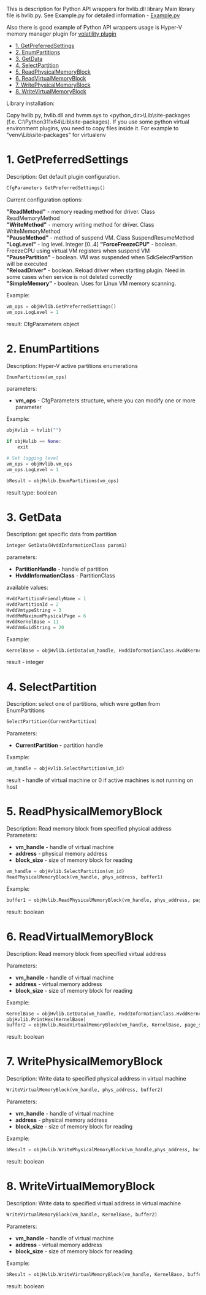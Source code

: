 This is description for Python API wrappers for hvlib.dll library
Main library file is hvlib.py.
See Example.py for detailed information - [Example.py](https://github.com/gerhart01/LiveCloudKd/blob/master/LiveCloudKdPy/Example.py)

Also there is good example of Python API wrappers usage is Hyper-V memory manager plugin for [volatility plugin](https://github.com/gerhart01/Hyper-V-Tools/tree/main/Plugin_for_volatility)

- [1. GetPreferredSettings](#1-getpreferredsettings)
- [2. EnumPartitions](#2-enumpartitions)
- [3. GetData](#3-getdata)
- [4. SelectPartition](#4-selectpartition)
- [5. ReadPhysicalMemoryBlock](#5-readphysicalmemoryblock)
- [6. ReadVirtualMemoryBlock](#6-readvirtualmemoryblock)
- [7. WritePhysicalMemoryBlock](#7-writephysicalmemoryblock)
- [8. WriteVirtualMemoryBlock](#8-writevirtualmemoryblock)

Library installation:

Copy hvlib.py, hvlib.dll and hvmm.sys to <python_dir>\Lib\site-packages (f.e. C:\Python311x64\Lib\site-packages). 
If you use some python virtual environment plugins, you need to copy files inside it.
For example to "venv\Lib\site-packages" for virtualenv

# 1. GetPreferredSettings 
   
Description: Get default plugin configuration.   

```python
CfgParameters GetPreferredSettings()
```   

Current configuration options:  

**"ReadMethod"** - memory reading method for driver. Class ReadMemoryMethod  
**"WriteMethod"** - memory writing method for driver. Class WriteMemoryMethod  
**"PauseMethod"** - method of suspend VM. Class SuspendResumeMethod  
**"LogLevel"** - log level. Integer [0..4]
**"ForceFreezeCPU"** - boolean. FreezeCPU using virtual VM registers when suspend VM  
**"PausePartition"** - boolean. VM was suspended when SdkSelectPartition will be executed  
**"ReloadDriver"** - boolean. Reload driver when starting plugin. Need in some cases when service is not deleted correctly  
**"SimpleMemory"** - boolean. Uses for Linux VM memory scanning.  

Example:

```python
vm_ops = objHvlib.GetPreferredSettings()
vm_ops.LogLevel = 1
```

result: CfgParameters object

# 2. EnumPartitions

Description: Hyper-V active partitions enumerations

```python
EnumPartitions(vm_ops)
```

parameters:  

* **vm_ops** - CfgParameters structure, where you can modify one or more parameter

 Example:
```python
objHvlib = hvlib("")

if objHvlib == None:
    exit

# Set logging level
vm_ops = objHvlib.vm_ops
vm_ops.LogLevel = 1

bResult = objHvlib.EnumPartitions(vm_ops)
```

result type: boolean


# 3. GetData 

Description: get specific data from partition

```python
integer GetData(HvddInformationClass param1)
```

parameters:  

* **PartitionHandle** - handle of partition
* **HvddInformationClass** - PartitionClass

available values:

```python
HvddPartitionFriendlyName = 1
HvddPartitionId = 2			
HvddVmtypeString = 3
HvddMmMaximumPhysicalPage = 6
HvddKernelBase = 11	
HvddVmGuidString = 20
```

Example:

```python
KernelBase = objHvlib.GetData(vm_handle, HvddInformationClass.HvddKernelBase)
```

result - integer

# 4. SelectPartition 

Description: select one of partitions, which were gotten from EnumPartitions

```python 
SelectPartition(CurrentPartition)
```

Parameters:  

* **CurrentPartition** - partition handle

Example:

```python 
vm_handle = objHvlib.SelectPartition(vm_id)
```

result - handle of virtual machine or 0 if active machines is not running on host

# 5. ReadPhysicalMemoryBlock

Description: Read memory block from specified physical address 
Parameters:   
* **vm_handle** - handle of virtual machine
* **address** - physical memory address 
* **block_size** - size of memory block for reading

```python
vm_handle = objHvlib.SelectPartition(vm_id)
ReadPhysicalMemoryBlock(vm_handle, phys_address, buffer1) 
```
  
Example:

```python 
buffer1 = objHvlib.ReadPhysicalMemoryBlock(vm_handle, phys_address, page_size)
```

result: boolean

# 6. ReadVirtualMemoryBlock

Description: Read memory block from specified virtual address  

Parameters:    
* **vm_handle** - handle of virtual machine
* **address** - virtual memory address 
* **block_size** - size of memory block for reading
  
Example:

```python
KernelBase = objHvlib.GetData(vm_handle, HvddInformationClass.HvddKernelBase)
objHvlib.PrintHex(KernelBase)
buffer2 = objHvlib.ReadVirtualMemoryBlock(vm_handle, KernelBase, page_size)
```

result: boolean

# 7. WritePhysicalMemoryBlock

Description: Write data to specified physical address in virtual machine  

```python   
WriteVirtualMemoryBlock(vm_handle, phys_address, buffer2)  
```

Parameters:    
* **vm_handle** - handle of virtual machine
* **address** - physical memory address 
* **block_size** - size of memory block for reading
  
Example:

```python 
bResult = objHvlib.WritePhysicalMemoryBlock(vm_handle,phys_address, buffer1)
```

result: boolean

# 8. WriteVirtualMemoryBlock

Description: Write data to specified virtual address in virtual machine  

```python
WriteVirtualMemoryBlock(vm_handle, KernelBase, buffer2) 
```

Parameters:      
* **vm_handle** - handle of virtual machine  
* **address** - virtual memory address   
* **block_size** - size of memory block for reading  
  
Example:  

```python   
bResult = objHvlib.WriteVirtualMemoryBlock(vm_handle, KernelBase, buffer2)  
```

result: boolean